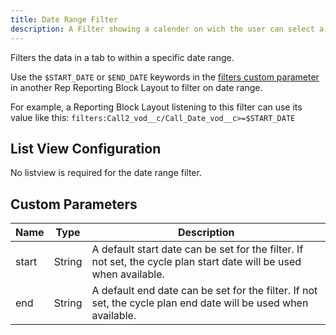 ```yaml
---
title: Date Range Filter
description: A Filter showing a calender on wich the user can select a date range.
---
```


Filters the data in a tab to within a specific date range.

Use the `$START_DATE` or `$END_DATE` keywords in the [filters custom parameter](references/custom-parameters-list-view) in another Rep Reporting Block Layout to filter on date range.

For example, a Reporting Block Layout listening to this filter can use its value like this: `filters:Call2_vod__c/Call_Date_vod__c>=$START_DATE`


## List View Configuration

No listview is required for the date range filter.

## Custom Parameters

| Name                | Type  | Description |
|---------------------|-------|-------------|
| start         | String | A default start date can be set for the filter. If not set, the cycle plan start date will be used when available. |
| end         | String | A default end date can be set for the filter. If not set, the cycle plan end date will be used when available. |
